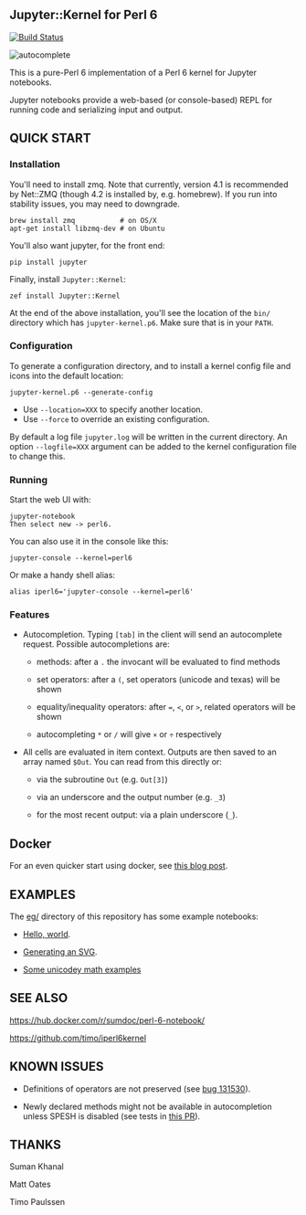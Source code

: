 Jupyter::Kernel for Perl 6
----------------
[![Build Status](https://travis-ci.org/bduggan/p6-jupyter-kernel.svg?branch=master)](https://travis-ci.org/bduggan/p6-jupyter-kernel)

![autocomplete](https://user-images.githubusercontent.com/58956/29986517-c6a2020e-8f31-11e7-83da-086ad18bc662.gif)

This is a pure-Perl 6 implementation of a Perl 6 kernel for Jupyter notebooks.

Jupyter notebooks provide a web-based (or console-based) REPL for running
code and serializing input and output.

QUICK START
-----------

### Installation
You'll need to install zmq.  Note that currently, version 4.1 is
recommended by Net::ZMQ (though 4.2 is installed by, e.g. homebrew).
If you run into stability issues, you may need to downgrade.

```
brew install zmq           # on OS/X
apt-get install libzmq-dev # on Ubuntu
```

You'll also want jupyter, for the front end:

```
pip install jupyter
```

Finally, install `Jupyter::Kernel`:

```
zef install Jupyter::Kernel
```

At the end of the above installation, you'll see the location
of the `bin/` directory which has `jupyter-kernel.p6`.  Make
sure that is in your `PATH`.

### Configuration
To generate a configuration directory, and to install a kernel
config file and icons into the default location:
```
jupyter-kernel.p6 --generate-config
```
* Use `--location=XXX` to specify another location.
* Use `--force` to override an existing configuration.

By default a log file `jupyter.log` will be written in the
current directory.  An option `--logfile=XXX` argument can be
added to the kernel configuration file to change this.

### Running
Start the web UI with:
```
jupyter-notebook
Then select new -> perl6.
```

You can also use it in the console like this:
```
jupyter-console --kernel=perl6
```

Or make a handy shell alias:

```
alias iperl6='jupyter-console --kernel=perl6'
```

### Features

* Autocompletion.  Typing `[tab]` in the client will send an autocomplete request.  Possible autocompletions are:

  * methods: after a `.` the invocant will be evaluated to find methods

  * set operators: after a `(`, set operators (unicode and texas) will be shown

  * equality/inequality operators: after `=`, `<`, or `>`, related operators will be shown

  * autocompleting `*` or `/` will give `×` or `÷` respectively

* All cells are evaluated in item context.  Outputs are then saved to an array
named `$Out`.  You can read from this directly or:

  * via the subroutine `Out` (e.g. `Out[3]`)

  * via an underscore and the output number (e.g. `_3`)

  * for the most recent output: via a plain underscore (`_`).

Docker
-------

For an even quicker start using docker, see [this blog post](https://sumdoc.wordpress.com/2017/09/06/how-to-run-perl-6-notebook/).

EXAMPLES
--------

The [eg/](eg/) directory of this repository has some
example notebooks:

*  [Hello, world](eg/hello-world.ipynb).

*  [Generating an SVG](eg/svg.ipynb).

*  [Some unicodey math examples](http://nbviewer.jupyter.org/github/bduggan/p6-jupyter-kernel/blob/master/eg/math.ipynb)

SEE ALSO
--------
https://hub.docker.com/r/sumdoc/perl-6-notebook/

https://github.com/timo/iperl6kernel

KNOWN ISSUES
---------
* Definitions of operators are not preserved (see [bug 131530](https://rt.perl.org/Public/Bug/Display.html?id=131530)).

* Newly declared methods might not be available in autocompletion unless SPESH is disabled (see tests in [this PR](https://github.com/bduggan/p6-jupyter-kernel/pull/11)).

THANKS
--------
Suman Khanal

Matt Oates

Timo Paulssen

